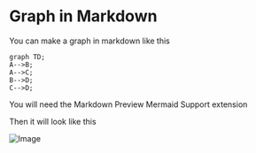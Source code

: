 # Graph in Markdown

You can make a graph in markdown like this

```mermaid
graph TD;
A-->B;
A-->C;
B-->D;
C-->D;
```

You will need the Markdown Preview Mermaid Support extension

Then it will look like this

![Image](https://i.imgur.com/WFqG6ba.png)
